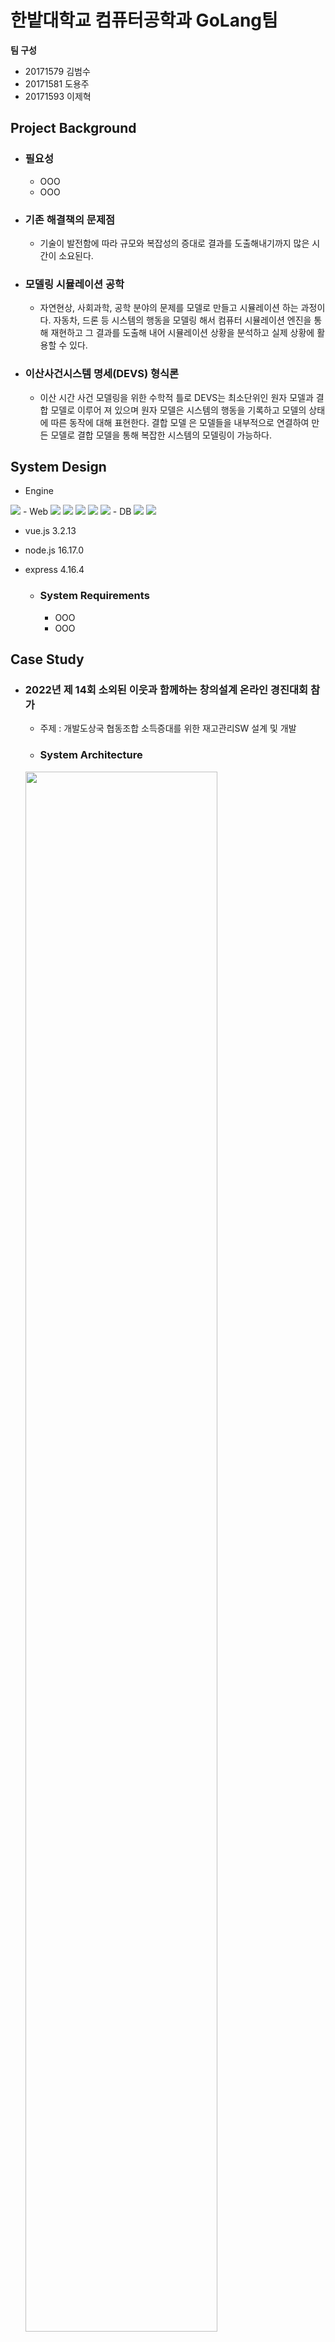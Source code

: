 # 한밭대학교 컴퓨터공학과 GoLang팀

**팀 구성**
- 20171579 김범수 
- 20171581 도용주
- 20171593 이제혁

## Project Background
- ### 필요성
  - OOO
  - OOO
- ### 기존 해결책의 문제점
  - 기술이 발전함에 따라 규모와 복잡성의 증대로 결과를 도출해내기까지 많은 시간이 소요된다.
- ### 모델링 시뮬레이션 공학
  - 자연현상, 사회과학, 공학 분야의 문제를 모델로 만들고 시뮬레이션 하는 과정이다. 자동차, 드론 등 시스템의 행동을 모델링 해서 컴퓨터 시뮬레이션 엔진을 통해 재현하고 그 결과를 도출해 내어 시뮬레이션 상황을 분석하고 실제 상황에 활용할 수 있다.
- ### 이산사건시스템 명세(DEVS) 형식론
  - 이산 시간 사건 모델링을 위한 수학적 틀로 DEVS는 최소단위인 원자 모델과 결합 모델로 이루어 져 있으며 원자 모델은 시스템의 행동을 기록하고 모델의 상태에 따른 동작에 대해 표현한다. 결합 모델 은 모델들을 내부적으로 연결하여 만든 모델로 결합 모델을 통해 복잡한 시스템의 모델링이 가능하다. 
  
## System Design
- Engine
<img src="https://img.shields.io/badge/Go-00ADD8?style=for-the-badge&logo=Go&logoColor=white">
- Web
<img src="https://img.shields.io/badge/HTML5-E34F26?style=for-the-badge&logo=HTML5&logoColor=white"> <img src="https://img.shields.io/badge/CSS3-1572B6?style=for-the-badge&logo=CSS3&logoColor=white"> <img src="https://img.shields.io/badge/Bootstrap-7952B3?style=for-the-badge&logo=Bootstrap&logoColor=white"> <img src="https://img.shields.io/badge/Vue.js-4FC08D?style=for-the-badge&logo=Vue.js&logoColor=white"> <img src="https://img.shields.io/badge/Node.js-339933?style=for-the-badge&logo=Node.js&logoColor=white"> 
- DB
<img src="https://img.shields.io/badge/MariaDB-003545?style=for-the-badge&logo=MariaDB&logoColor=white"> <img src="https://img.shields.io/badge/Amazon RDS-527FFF?style=for-the-badge&logo=Amazon RDS&logoColor=white">

- vue.js 3.2.13
- node.js 16.17.0
- express 4.16.4


  - ### System Requirements
    - OOO
    - OOO
## Case Study
  - ### 2022년 제 14회 소외된 이웃과 함께하는 창의설계 온라인 경진대회 참가
    - 주제 : 개발도상국 협동조합 소득증대를 위한 재고관리SW 설계 및 개발
    - ### System Architecture
    <img src="https://user-images.githubusercontent.com/97873618/205780550-1c41f05b-daa0-4a1e-be19-586c0a5f7acd.png" height="80%" width="80%">
    
    - ### Simulation Modeling  
    <img src="https://user-images.githubusercontent.com/97873618/205785749-a0cdaaa8-cfeb-48ec-abd2-54679a054a1c.png">
  
    - ### Simulation Result
    <img src="https://user-images.githubusercontent.com/97873618/205791070-4b1cd477-3a35-4c50-9067-3934a8b3bdf2.png" height="70%" width="70%">
## Conclusion
  - ### OOO
  - ### OOO
  
## Project Outcome
- ### 2022년 한국시뮬레이션학회 춘계온라인 학술대회 참가
- ### 2022년 제 14회 소외된 이웃과 함께하는 창의설계 온라인 경진대회 동상 수상
- ### 2022년 제 11회 정보기술대학 작품전시회 동상 수상

## Poster
<img src="https://user-images.githubusercontent.com/97873618/205790513-104c5004-7337-41b0-bb82-2c2930ce626d.png" height="70%" width="70%">

